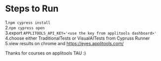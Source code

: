 # Steps to Run 
1.`` npm cypress install ``  
2.`` npm cypress open ``   
3.export `` APPLITOOLS_API_KEY='<use the key from applitools dashboard>' ``  
4.choose either TraditionalTests or VisualAITests from Cypruss Runner 
5.view results on chrome and https://eyes.applitools.com/

Thanks for courses on applitools TAU :) 
